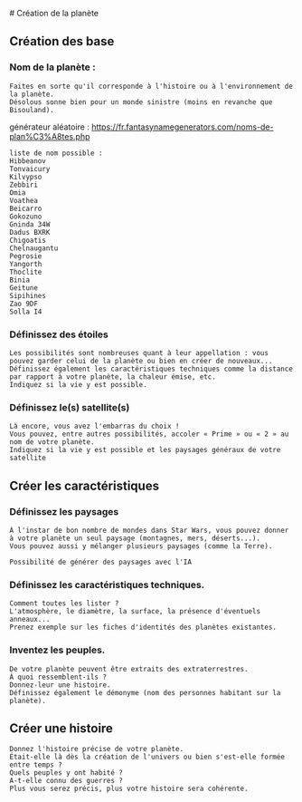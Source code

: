 
# Création de la planète
## Création des base 
### Nom de la planète :
    Faites en sorte qu'il corresponde à l'histoire ou à l'environnement de la planète. 
    Désolous sonne bien pour un monde sinistre (moins en revanche que Bisouland).

générateur aléatoire : https://fr.fantasynamegenerators.com/noms-de-plan%C3%A8tes.php

    liste de nom possible :
    Hibbeanov
    Tonvaicury
    Kilvypso
    Zebbiri
    Omia
    Voathea
    Beicarro
    Gokozuno
    Gninda 34W
    Dadus BXRK
    Chigoatis
    Chelnaugantu
    Pegrosie
    Yangorth
    Thoclite
    Binia
    Geitune
    Sipihines
    Zao 9DF
    Solla I4

### Définissez des étoiles
    Les possibilités sont nombreuses quant à leur appellation : vous pouvez garder celui de la planète ou bien en créer de nouveaux... 
    Définissez également les caractéristiques techniques comme la distance par rapport à votre planète, la chaleur émise, etc. 
    Indiquez si la vie y est possible.

### Définissez le(s) satellite(s)
    Là encore, vous avez l'embarras du choix !
    Vous pouvez, entre autres possibilités, accoler « Prime » ou « 2 » au nom de votre planète.
    Indiquez si la vie y est possible et les paysages généraux de votre satellite


## Créer les caractéristiques

### Définissez les paysages
    À l'instar de bon nombre de mondes dans Star Wars, vous pouvez donner à votre planète un seul paysage (montagnes, mers, déserts...). 
    Vous pouvez aussi y mélanger plusieurs paysages (comme la Terre).

    Possibilité de générer des paysages avec l'IA

### Définissez les caractéristiques techniques. 
    Comment toutes les lister ? 
    L'atmosphère, le diamètre, la surface, la présence d'éventuels anneaux... 
    Prenez exemple sur les fiches d'identités des planètes existantes.

### Inventez les peuples. 
    De votre planète peuvent être extraits des extraterrestres. 
    À quoi ressemblent-ils ? 
    Donnez-leur une histoire. 
    Définissez également le démonyme (nom des personnes habitant sur la planète).


## Créer une histoire
    Donnez l'histoire précise de votre planète. 
    Était-elle là dès la création de l'univers ou bien s'est-elle formée entre temps ? 
    Quels peuples y ont habité ? 
    A-t-elle connu des guerres ? 
    Plus vous serez précis, plus votre histoire sera cohérente.
